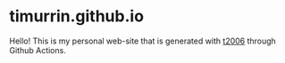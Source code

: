 # timurrin.github.io

Hello! This is my personal web-site that is generated with [t2006](https://github.com/cinnabar-forge/t2006) through Github Actions.
